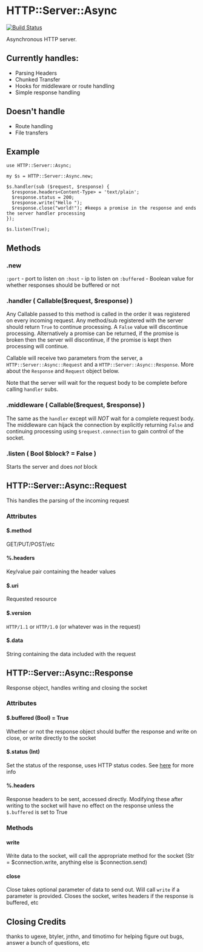 # HTTP::Server::Async

[![Build Status](https://travis-ci.org/tony-o/perl6-http-server-async.svg?branch=master)](https://travis-ci.org/tony-o/perl6-http-server-async)

Asynchronous HTTP server.  

## Currently handles:
* Parsing Headers
* Chunked Transfer
* Hooks for middleware or route handling
* Simple response handling

## Doesn't handle
* Route handling
* File transfers

## Example
```perl6
use HTTP::Server::Async;

my $s = HTTP::Server::Async.new;

$s.handler(sub ($request, $response) {
  $response.headers<Content-Type> = 'text/plain';
  $response.status = 200;
  $response.write("Hello ");
  $response.close("world!"); #keeps a promise in the response and ends the server handler processing
});

$s.listen(True);
```

## Methods

### .new
`:port` - port to listen on
`:host` - ip to listen on
`:buffered` - Boolean value for whether responses should be buffered or not

### .handler ( Callable($request, $response) )
Any Callable passed to this method is called in the order it was registered on every 
incoming request.  Any method/sub registered with the server should return `True` to 
continue processing.  A `False` value will discontinue processing. Alternatively a 
promise can be returned, if the promise is broken then the server will discontinue,
if the promise is kept then processing will continue. 

Callable will receive two parameters from the server, a `HTTP::Server::Async::Request` and a `HTTP::Server::Async::Response`.  More about the `Response` and `Request` object below.

Note that the server will wait for the request body to be complete before calling `handler` subs.


### .middleware ( Callable($request, $response) )
The same as the `handler` except will *NOT* wait for a complete request body. The
middleware can hijack the connection by explicitly returning `False` and continuing
processing using `$request.connection` to gain control of the socket.

### .listen ( Bool $block? = False ) 
Starts the server and does *not* block 

## HTTP::Server::Async::Request

This handles the parsing of the incoming request

### Attributes

#### $.method 
GET/PUT/POST/etc

#### %.headers
Key/value pair containing the header values

#### $.uri
Requested resource

#### $.version
`HTTP/1.1` or `HTTP/1.0` (or whatever was in the request)

#### $.data
String containing the data included with the request

## HTTP::Server::Async::Response

Response object, handles writing and closing the socket

### Attributes

#### $.buffered (Bool) = True
Whether or not the response object should buffer the response and write on close, or write directly to the socket

#### $.status (Int)
Set the status of the response, uses HTTP status codes.  See [here](http://www.w3.org/Protocols/rfc2616/rfc2616-sec10.html) for more info

#### %.headers
Response headers to be sent, accessed directly.  Modifying these after writing to the socket will have no effect on the response unless the `$.buffered` is set to True

### Methods

#### write
Write data to the socket, will call the appropriate method for the socket (Str = $connection.write, anything else is $connection.send)

#### close
Close takes optional parameter of data to send out.  Will call `write` if a parameter is provided.  Closes the socket, writes headers if the response is buffered, etc 

## Closing Credits

thanks to ugexe, btyler, jnthn, and timotimo for helping figure out bugs, answer a bunch of questions, etc


